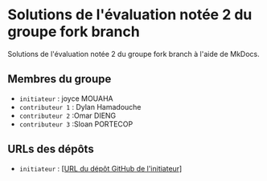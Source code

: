 # Solutions de l'évaluation notée 2 du groupe fork branch

Solutions de l'évaluation notée 2 du groupe fork branch à l'aide de MkDocs.

## Membres du groupe

- `initiateur` : joyce MOUAHA
- `contributeur 1` : Dylan Hamadouche
- `contributeur 2` :Omar DIENG
- `contributeur 3` :Sloan PORTECOP

## URLs des dépôts

- `initiateur` : [\[URL du dépôt GitHub de l'initiateur\]](https://github.com/TI204/quotes-docs-fork-branch.git)
